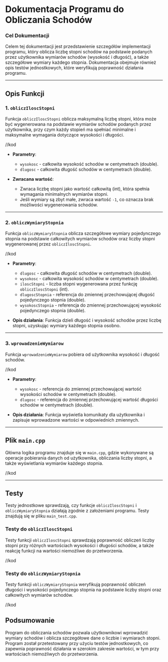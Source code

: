 # Dokumentacja Programu do Obliczania Schodów

### Cel Dokumentacji

Celem tej dokumentacji jest przedstawienie szczegółów implementacji programu, który oblicza liczbę stopni schodów na podstawie podanych przez użytkownika wymiarów schodów (wysokość i długość), a także szczegółowe wymiary każdego stopnia. Dokumentacja obejmuje również opis testów jednostkowych, które weryfikują poprawność działania programu.

---

## Opis Funkcji

### 1. `obliczIloscStopni`

Funkcja `obliczIloscStopni` oblicza maksymalną liczbę stopni, która może być wygenerowana na podstawie wymiarów schodów podanych przez użytkownika, przy czym każdy stopień ma spełniać minimalne i maksymalne wymagania dotyczące wysokości i długości.

//kod

- **Parametry**:
  - `wysokosc` - całkowita wysokość schodów w centymetrach (double).
  - `dlugosc` - całkowita długość schodów w centymetrach (double).

- **Zwracana wartość**:
  - Zwraca liczbę stopni jako wartość całkowitą (int), która spełnia wymagania minimalnych wymiarów stopni. 
  - Jeśli wymiary są zbyt małe, zwraca wartość `-1`, co oznacza brak możliwości wygenerowania schodów.

---

### 2. `obliczWymiaryStopnia`

Funkcja `obliczWymiaryStopnia` oblicza szczegółowe wymiary pojedynczego stopnia na podstawie całkowitych wymiarów schodów oraz liczby stopni wygenerowanej przez `obliczIloscStopni`.

//kod

- **Parametry**:
  - `dlugosc` - całkowita długość schodów w centymetrach (double).
  - `wysokosc` - całkowita wysokość schodów w centymetrach (double).
  - `iloscStopni` - liczba stopni wygenerowana przez funkcję `obliczIloscStopni` (int).
  - `dlugoscStopnia` - referencja do zmiennej przechowującej długość pojedynczego stopnia (double).
  - `wysokoscStopnia` - referencja do zmiennej przechowującej wysokość pojedynczego stopnia (double).

- **Opis działania**:
  Funkcja dzieli długość i wysokość schodów przez liczbę stopni, uzyskując wymiary każdego stopnia osobno.

---

### 3. `wprowadzenieWymiarow`

Funkcja `wprowadzenieWymiarow` pobiera od użytkownika wysokość i długość schodów.

//kod

- **Parametry**:
  - `wysokosc` - referencja do zmiennej przechowującej wartość wysokości schodów w centymetrach (double).
  - `dlugosc` - referencja do zmiennej przechowującej wartość długości schodów w centymetrach (double).

- **Opis działania**:
  Funkcja wyświetla komunikaty dla użytkownika i zapisuje wprowadzone wartości w odpowiednich zmiennych.

---

## Plik `main.cpp`

Główna logika programu znajduje się w `main.cpp`, gdzie wykonywane są operacje pobierania danych od użytkownika, obliczania liczby stopni, a także wyświetlania wymiarów każdego stopnia.

//kod

---

## Testy

Testy jednostkowe sprawdzają, czy funkcje `obliczIloscStopni` i `obliczWymiaryStopnia` działają zgodnie z założeniami programu. Testy znajdują się w pliku `main_test.cpp`.

### Testy do `obliczIloscStopni`

Testy funkcji `obliczIloscStopni` sprawdzają poprawność obliczeń liczby stopni przy różnych wartościach wysokości i długości schodów, a także reakcję funkcji na wartości niemożliwe do przetworzenia.

//kod

### Testy do `obliczWymiaryStopnia`

Testy funkcji `obliczWymiaryStopnia` weryfikują poprawność obliczeń długości i wysokości pojedynczego stopnia na podstawie liczby stopni oraz całkowitych wymiarów schodów.

//kod

## Podsumowanie

Program do obliczania schodów pozwala użytkownikowi wprowadzić wymiary schodów i oblicza szczegółowe dane o liczbie i wymiarach stopni. Program został przetestowany przy użyciu testów jednostkowych, co zapewnia poprawność działania w szerokim zakresie wartości, w tym przy wartościach niemożliwych do przetworzenia.
